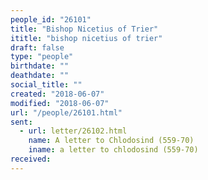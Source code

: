 ```yaml
---
people_id: "26101"
title: "Bishop Nicetius of Trier"
ititle: "bishop nicetius of trier"
draft: false
type: "people"
birthdate: ""
deathdate: ""
social_title: ""
created: "2018-06-07"
modified: "2018-06-07"
url: "/people/26101.html"
sent:
  - url: letter/26102.html
    name: A letter to Chlodosind (559-70)
    iname: a letter to chlodosind (559-70)
received:
---
```

